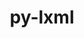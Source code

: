 ---
title: "py-lxml"
layout: cache
categories: [package, develop]
meta: {"compilers": ["gcc@=11.4.0"], "num_specs": 4, "num_specs_by_stack": {"e4s": 4, "root": 4}, "oss": ["ubuntu22.04"], "platforms": ["linux"], "stacks": ["e4s", "root"], "targets": ["x86_64_v3"], "versions": ["5.3.0"]}
spec_details: [{"compiler": "gcc@=11.4.0", "hash": "6ksok7zb633xxefuf2up3l7fmqqjobxq", "os": "ubuntu22.04", "platform": "linux", "size": "-", "stacks": ["e4s", "root"], "target": "x86_64_v3", "variants": ["build_system=python_pip", "~cssselect", "~html5", "~htmlsoup"], "versions": ["5.3.0"]}, {"compiler": "gcc@=11.4.0", "hash": "c35qyq63fy6rrzpn73l24b52vowl4jh3", "os": "ubuntu22.04", "platform": "linux", "size": "-", "stacks": ["e4s", "root"], "target": "x86_64_v3", "variants": ["build_system=python_pip", "~cssselect", "~html5", "~htmlsoup"], "versions": ["5.3.0"]}, {"compiler": "gcc@=11.4.0", "hash": "loxkwhnp6x4r7po6d6jns7qk6yqgo3zv", "os": "ubuntu22.04", "platform": "linux", "size": "-", "stacks": ["e4s", "root"], "target": "x86_64_v3", "variants": ["build_system=python_pip", "~cssselect", "~html5", "~htmlsoup"], "versions": ["5.3.0"]}, {"compiler": "gcc@=11.4.0", "hash": "yqb6y3fwwqekq3gaakhk5emdwcfz7ek5", "os": "ubuntu22.04", "platform": "linux", "size": "-", "stacks": ["e4s", "root"], "target": "x86_64_v3", "variants": ["build_system=python_pip", "~cssselect", "~html5", "~htmlsoup"], "versions": ["5.3.0"]}]
---
